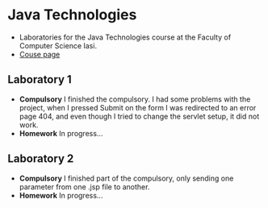 # Java Technologies
- Laboratories for the Java Technologies course at the Faculty of Computer Science Iasi.
- [Couse page](https://profs.info.uaic.ro/~acf/tj/)

## Laboratory 1
- **Compulsory**
	I finished the compulsory. I had some problems with the project, when I pressed Submit on the form I was redirected to an error page 404, and even though I tried to change the servlet setup, it did not work.
- **Homework**
	In progress...

## Laboratory 2
- **Compulsory**
	I finished part of the compulsory, only sending one parameter from one .jsp file to another. 
- **Homework**
	In progress...
